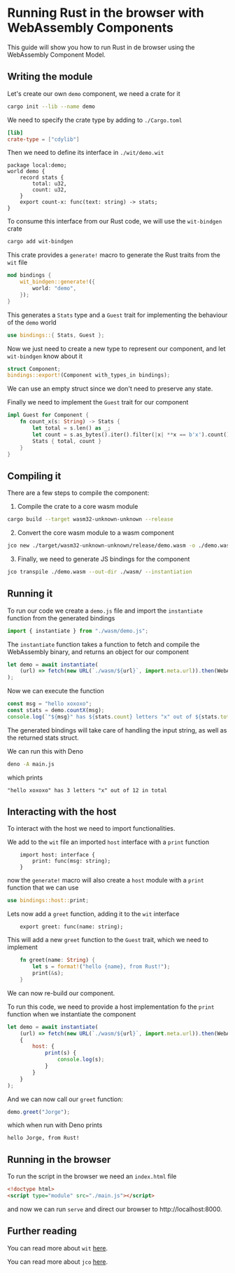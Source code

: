 # Running Rust in the browser with WebAssembly Components

This guide will show you how to run Rust in de browser using the WebAssembly Component Model.

## Writing the module

Let's create our own `demo` component, we need a crate for it
```bash
cargo init --lib --name demo
```

We need to specify the crate type by adding to `./Cargo.toml`
```toml
[lib]
crate-type = ["cdylib"]
```

Then we need to define its interface in `./wit/demo.wit`
```wit
package local:demo;
world demo {
    record stats {
        total: u32,
        count: u32,
    }
    export count-x: func(text: string) -> stats;
}
```

To consume this interface from our Rust code, we will use the `wit-bindgen` crate
```bash
cargo add wit-bindgen
```

This crate provides a `generate!` macro to generate the Rust traits from the `wit` file
```rust
mod bindings {
    wit_bindgen::generate!({
        world: "demo",
    });
}
```

This generates a `Stats` type and a `Guest` trait for implementing the behaviour of the `demo` world
```rust
use bindings::{ Stats, Guest };
```

Now we just need to create a new type to represent our component, and let `wit-bindgen` know about it
```rust
struct Component;
bindings::export!(Component with_types_in bindings);
```

We can use an empty struct since we don't need to preserve any state.

Finally we need to implement the `Guest` trait for our component
```rust
impl Guest for Component {
    fn count_x(s: String) -> Stats {
        let total = s.len() as _;
        let count = s.as_bytes().iter().filter(|x| **x == b'x').count() as _;
        Stats { total, count }
    }
}
```

## Compiling it

There are a few steps to compile the component:

1. Compile the crate to a core wasm module
```bash
cargo build --target wasm32-unknown-unknown --release
```

2. Convert the core wasm module to a wasm component
```bash
jco new ./target/wasm32-unknown-unknown/release/demo.wasm -o ./demo.wasm
```

3. Finally, we need to generate JS bindings for the component
```bash
jco transpile ./demo.wasm --out-dir ./wasm/ --instantiation
```

## Running it

To run our code we create a `demo.js` file and import the `instantiate` function from the generated bindings
```js
import { instantiate } from "./wasm/demo.js";
```

The `instantiate` function takes a function to fetch and compile the WebAssembly binary, and returns an object for our component
```js
let demo = await instantiate(
    (url) => fetch(new URL(`./wasm/${url}`, import.meta.url)).then(WebAssembly.compileStreaming)
);
```

Now we can execute the function
```js
const msg = "hello xoxoxo";
const stats = demo.countX(msg);
console.log(`"${msg}" has ${stats.count} letters "x" out of ${stats.total} in total`);
```

The generated bindings will take care of handling the input string, as well as the returned stats struct.

We can run this with Deno
```bash
deno -A main.js
```

which prints
```
"hello xoxoxo" has 3 letters "x" out of 12 in total
```

## Interacting with the host

To interact with the host we need to import functionalities.

We add to the `wit` file an imported `host` interface with a `print` function
```wit
    import host: interface {
        print: func(msg: string);
    }
```

now the `generate!` macro will also create a `host` module with a `print` function that we can use
```rust
use bindings::host::print;
```

Lets now add a `greet` function, adding it to the `wit` interface
```wit
    export greet: func(name: string);
```

This will add a new `greet` function to the `Guest` trait, which we need to implement
```rust
    fn greet(name: String) {
        let s = format!("hello {name}, from Rust!");
        print(&s);
    }
```

We can now re-build our component.

To run this code, we need to provide a host implementation fo the `print` function when we instantiate the component
```js
let demo = await instantiate(
    (url) => fetch(new URL(`./wasm/${url}`, import.meta.url)).then(WebAssembly.compileStreaming),
    {
        host: {
            print(s) {
                console.log(s);
            }
        }
    }
);
```

And we can now call our `greet` function:
```js
demo.greet("Jorge");
```

which when run with Deno prints
```
hello Jorge, from Rust!
```

## Running in the browser

To run the script in the browser we need an `index.html` file
```html
<!doctype html>
<script type="module" src="./main.js"></script>
```

and now we can run `serve` and direct our browser to http://localhost:8000.

## Further reading

You can read more about `wit` [here](https://component-model.bytecodealliance.org/design/wit.html).

You can read more about `jco` [here](https://bytecodealliance.github.io/jco/introduction.html).
